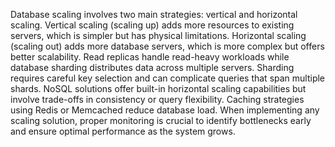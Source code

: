 Database scaling involves two main strategies: vertical and horizontal scaling. Vertical scaling (scaling up) adds more resources to existing servers, which is simpler but has physical limitations. Horizontal scaling (scaling out) adds more database servers, which is more complex but offers better scalability. Read replicas handle read-heavy workloads while database sharding distributes data across multiple servers. Sharding requires careful key selection and can complicate queries that span multiple shards. NoSQL solutions offer built-in horizontal scaling capabilities but involve trade-offs in consistency or query flexibility. Caching strategies using Redis or Memcached reduce database load. When implementing any scaling solution, proper monitoring is crucial to identify bottlenecks early and ensure optimal performance as the system grows.